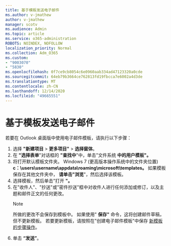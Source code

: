 ```yaml
---
title: 基于模板发送电子邮件
ms.author: v-jmathew
author: v-jmathew
manager: scotv
ms.audience: Admin
ms.topic: article
ms.service: o365-administration
ROBOTS: NOINDEX, NOFOLLOW
localization_priority: Normal
ms.collection: Adm_O365
ms.custom:
- "9003070"
- "5830"
ms.openlocfilehash: 0f7ce9cb8054c6e0960aab334ad47123320a0cde
ms.sourcegitcommit: 64eb79b3664ce762813fd19fbcca7e6002a4d3de
ms.translationtype: MT
ms.contentlocale: zh-CN
ms.lasthandoff: 12/14/2020
ms.locfileid: "49665551"
---
```

# <a name="send-an-email-message-based-on-a-template"></a>基于模板发送电子邮件

若要在 Outlook 桌面版中使用电子邮件模板，请执行以下步骤：

1. 选择 **"新建项目**  >  **更多项目"**  >  **选择窗体**。
2. 在 **"选择表单**"对话框的 **"查找中**"中，单击"文件系统 **中的用户模板"。**
3. 将打开默认模板文件夹。 Windows 7 (更高版本操作系统中的文件夹位置) **c：\users\username\appdata\roaming\microsoft\templates。** 如果模板保存在其他文件夹中， **请单击"浏览**"，然后选择该模板。
4. 选择模板，然后单击"打开 **"。**
5. 在"收件人"、"抄送"或"密件抄送"框中对收件人进行任何添加或修订，以及主题和邮件正文的任何更改。 
    > [!NOTE]
    > 所做的更改不会保存到模板中。 如果使用" **保存"** 命令，这将创建邮件草稿，但不更新模板。 若要更新模板，请按照在"创建电子邮件模板"中保存 [新模板的步骤操作](https://support.microsoft.com/office/create-an-email-message-template-43ec7142-4dd0-4351-8727-bd0977b6b2d1)。
6. 单击 **“发送”**。
